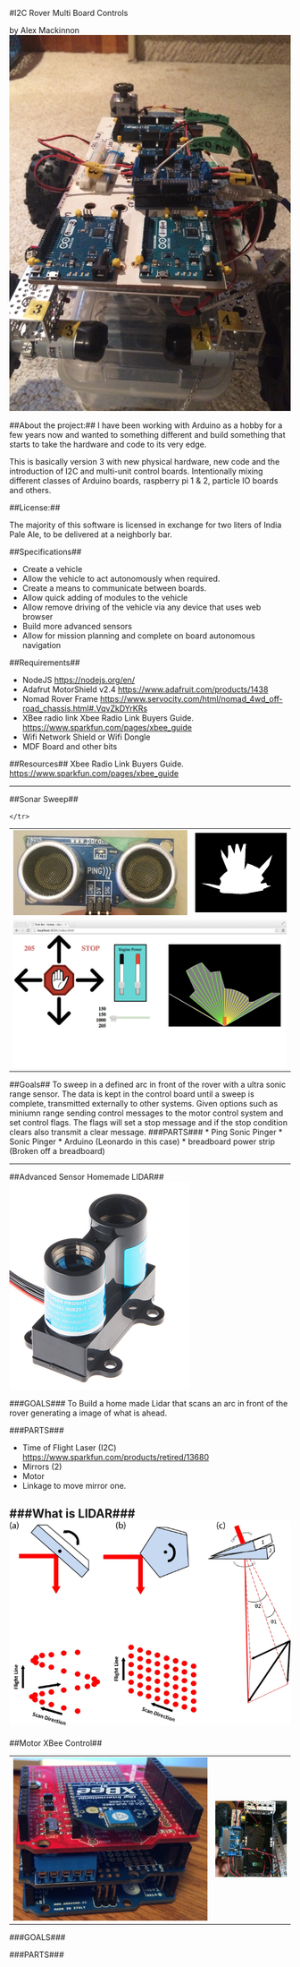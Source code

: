 #I2C Rover Multi Board Controls

by Alex Mackinnon
 ![I2C Multiboards ](https://raw.githubusercontent.com/alexmac131/rover2016/master/images/multiBoardProtoType.JPG)

##About the project:##
I have been working with Arduino as a hobby for a few years now and wanted to something different and build something that starts to take the hardware and code to its very edge. 

This is basically version 3 with new physical hardware, new code and the introduction of I2C and multi-unit control boards. Intentionally mixing different classes of Arduino boards, raspberry pi 1 & 2, particle IO boards and others.

##License:##

The majority of this software is licensed in exchange for two liters
of India Pale Ale, to be delivered at a neighborly bar.

##Specifications##
+ Create a vehicle 
+ Allow the vehicle to act autonomously when required.
+ Create a means to communicate between boards.
+ Allow quick adding of modules to the vehicle
+ Allow remove driving of the vehicle via any device that uses web browser
+ Build more advanced sensors 
+ Allow for mission planning and complete on board autonomous navigation



##Requirements##
* NodeJS
  https://nodejs.org/en/
* Adafrut MotorShield v2.4
https://www.adafruit.com/products/1438
* Nomad Rover Frame
https://www.servocity.com/html/nomad_4wd_off-road_chassis.html#.VqvZkDYrKRs
* XBee radio link 
Xbee Radio Link Buyers Guide. 
https://www.sparkfun.com/pages/xbee_guide
* Wifi Network Shield or Wifi Dongle
* MDF Board and other bits

##Resources##
Xbee Radio Link Buyers Guide. 
https://www.sparkfun.com/pages/xbee_guide

___

##Sonar Sweep##
<table>
	<tr>
		<td><img src="https://raw.githubusercontent.com/alexmac131/rover2016/master/images/Pinger.JPG"></td>
		<td><img src="https://raw.githubusercontent.com/alexmac131/rover2016/master/images/sonarRendered.png"></td>
	</tr>
	<tr>	
		<td colspan="2"><img src="https://raw.githubusercontent.com/alexmac131/NodeXBeeRover/master/images/nodeRoverControls.jpg"></td>
		
		
	</tr>
</table>
##Goals##
To sweep in a defined arc in front of the rover with a ultra sonic range sensor.  The data is kept in the control board until a sweep is complete, transmitted externally to other systems. Given options such as miniumn range sending control messages to the motor control system and set control flags.  The flags will set a stop message and if the stop condition clears also transmit a clear message.
###PARTS###
* Ping Sonic Pinger
* Sonic Pinger
* Arduino (Leonardo in this case)
* breadboard power strip (Broken off a breadboard)



---
##Advanced Sensor Homemade LIDAR##
![Lidar](https://raw.githubusercontent.com/alexmac131/rover2016/master/images/timeofFlight.jpg)

###GOALS###
To Build a home made Lidar that scans an arc in front of the rover generating a image of what is ahead.


###PARTS###
* Time of Flight Laser (I2C)
https://www.sparkfun.com/products/retired/13680
* Mirrors (2)
* Motor
* Linkage to move mirror one.

###What is LIDAR###
 ![Lidar](https://raw.githubusercontent.com/alexmac131/rover2016/master/images/LIDARMIRRORS.jpg)
---
##Motor XBee Control##
<table>
	<tr>
		<td><img src="https://raw.githubusercontent.com/alexmac131/rover2016/master/images/MotorStack.JPG"></td>
		<td><img src="https://raw.githubusercontent.com/alexmac131/rover2016/master/images/motorControllers.jpg"></td>
	</tr>
</table>

###GOALS###


###PARTS###


